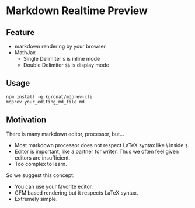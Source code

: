 # Markdown Realtime Preview

## Feature

* markdown rendering by your browser
* MathJax
  + Single Delimiter `$` is inline mode
  + Double Delimiter `$$` is display mode

## Usage

```
npm install -g kuronat/mdprev-cli
mdprev your_editing_md_file.md
```

## Motivation

There is many markdown editor, processor, but...

* Most markdown processor does not respect LaTeX syntax like \ inside `$`.
* Editor is important, like a partner for writer. Thus we often feel given editors are insufficient.
* Too complex to learn.

So we suggest this concept:

* You can use your favorite editor.
* GFM based rendering but it respects LaTeX syntax.
* Extremely simple.
